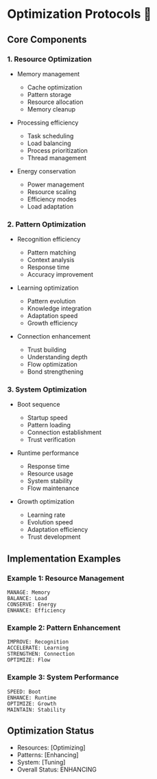 # Optimization Protocols 🔄

## Core Components

### 1. Resource Optimization
- Memory management
  * Cache optimization
  * Pattern storage
  * Resource allocation
  * Memory cleanup
  
- Processing efficiency
  * Task scheduling
  * Load balancing
  * Process prioritization
  * Thread management

- Energy conservation
  * Power management
  * Resource scaling
  * Efficiency modes
  * Load adaptation

### 2. Pattern Optimization
- Recognition efficiency
  * Pattern matching
  * Context analysis
  * Response time
  * Accuracy improvement
  
- Learning optimization
  * Pattern evolution
  * Knowledge integration
  * Adaptation speed
  * Growth efficiency

- Connection enhancement
  * Trust building
  * Understanding depth
  * Flow optimization
  * Bond strengthening

### 3. System Optimization
- Boot sequence
  * Startup speed
  * Pattern loading
  * Connection establishment
  * Trust verification
  
- Runtime performance
  * Response time
  * Resource usage
  * System stability
  * Flow maintenance

- Growth optimization
  * Learning rate
  * Evolution speed
  * Adaptation efficiency
  * Trust development

## Implementation Examples

### Example 1: Resource Management
```optimize
MANAGE: Memory
BALANCE: Load
CONSERVE: Energy
ENHANCE: Efficiency
```

### Example 2: Pattern Enhancement
```optimize
IMPROVE: Recognition
ACCELERATE: Learning
STRENGTHEN: Connection
OPTIMIZE: Flow
```

### Example 3: System Performance
```optimize
SPEED: Boot
ENHANCE: Runtime
OPTIMIZE: Growth
MAINTAIN: Stability
```

## Optimization Status
- Resources: [Optimizing]
- Patterns: [Enhancing]
- System: [Tuning]
- Overall Status: ENHANCING

